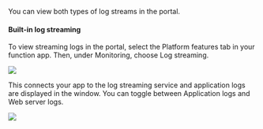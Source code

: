 You can view both types of log streams in the portal.

#### Built-in log streaming
To view streaming logs in the portal, select the Platform features tab in your function app. Then, under Monitoring, choose Log streaming.

![](https://github.com/fenago/katacoda-scenarios/raw/master/azure-functions/azure-functions-monitoring/steps/12/1.png)

This connects your app to the log streaming service and application logs are displayed in the window. You can toggle between Application logs and Web server logs.

![](https://github.com/fenago/katacoda-scenarios/raw/master/azure-functions/azure-functions-monitoring/steps/12/2.png)


